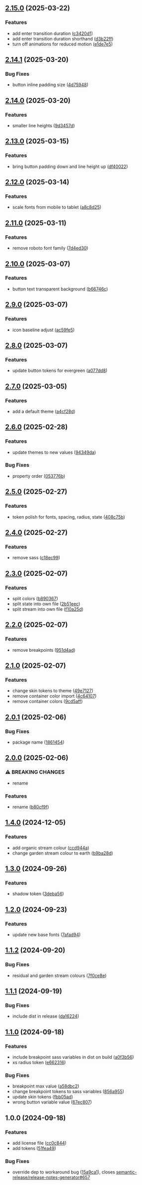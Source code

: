 ## [2.15.0](https://github.com/wrap-org/tokens/compare/v2.14.1...v2.15.0) (2025-03-22)

### Features

* add enter transition duration ([c3420d1](https://github.com/wrap-org/tokens/commit/c3420d1a4007e74dfd38f8c48b0fe7dc27e96c4e))
* add enter transition duration shorthand ([d3b22ff](https://github.com/wrap-org/tokens/commit/d3b22ffcb87c7043156f1f7bbe52a8d55d3620cf))
* turn off animations for reduced motion ([e1de7e5](https://github.com/wrap-org/tokens/commit/e1de7e585375442b7cba69386ae75881768d702c))

## [2.14.1](https://github.com/wrap-org/tokens/compare/v2.14.0...v2.14.1) (2025-03-20)

### Bug Fixes

* button inline padding size ([4d75948](https://github.com/wrap-org/tokens/commit/4d75948aeaee56092a16fdc24f526fbd62a0affc))

## [2.14.0](https://github.com/wrap-org/tokens/compare/v2.13.0...v2.14.0) (2025-03-20)

### Features

* smaller line heights ([9d3457d](https://github.com/wrap-org/tokens/commit/9d3457d692965e5cbfe0ba41b5d492135b2f3361))

## [2.13.0](https://github.com/wrap-org/tokens/compare/v2.12.0...v2.13.0) (2025-03-15)

### Features

* bring button padding down and line height up ([df40022](https://github.com/wrap-org/tokens/commit/df40022c36a80de79c22e5ee595dd65334d503f3))

## [2.12.0](https://github.com/wrap-org/tokens/compare/v2.11.0...v2.12.0) (2025-03-14)

### Features

* scale fonts from mobile to tablet ([a8c8d25](https://github.com/wrap-org/tokens/commit/a8c8d25902b90efb5a1e67d282bcf63c805915d0))

## [2.11.0](https://github.com/wrap-org/tokens/compare/v2.10.0...v2.11.0) (2025-03-11)

### Features

* remove roboto font family ([7d4ed30](https://github.com/wrap-org/tokens/commit/7d4ed304298aecb2a2712460250fd58c7456024a))

## [2.10.0](https://github.com/wrap-org/tokens/compare/v2.9.0...v2.10.0) (2025-03-07)

### Features

* button text transparent background ([b66746c](https://github.com/wrap-org/tokens/commit/b66746c0f3d0c5c64d295cc79ce67b8222a67e54))

## [2.9.0](https://github.com/wrap-org/tokens/compare/v2.8.0...v2.9.0) (2025-03-07)

### Features

* icon baseline adjust ([ac59fe5](https://github.com/wrap-org/tokens/commit/ac59fe5a641599c0e549e5fd347ae9dcf7d639e9))

## [2.8.0](https://github.com/wrap-org/tokens/compare/v2.7.0...v2.8.0) (2025-03-07)

### Features

* update button tokens for evergreen ([a077dd8](https://github.com/wrap-org/tokens/commit/a077dd8702e726ad93809068050c447927cb1980))

## [2.7.0](https://github.com/wrap-org/tokens/compare/v2.6.0...v2.7.0) (2025-03-05)

### Features

* add a default theme ([a4cf28d](https://github.com/wrap-org/tokens/commit/a4cf28df5cb5d2b3ac43560de3243860cb8b3e64))

## [2.6.0](https://github.com/wrap-org/tokens/compare/v2.5.0...v2.6.0) (2025-02-28)

### Features

* update themes to new values ([94349da](https://github.com/wrap-org/tokens/commit/94349da7e7a0614f0787b09be3027f7ddec3ab02))

### Bug Fixes

* property order ([053776b](https://github.com/wrap-org/tokens/commit/053776bd5ee622595cbeaecdc1d1d1c50973804a))

## [2.5.0](https://github.com/wrap-org/tokens/compare/v2.4.0...v2.5.0) (2025-02-27)

### Features

* token polish for fonts, spacing, radius, state ([408c75b](https://github.com/wrap-org/tokens/commit/408c75b3094224051aad4051208b2f2b43240421))

## [2.4.0](https://github.com/wrap-org/tokens/compare/v2.3.0...v2.4.0) (2025-02-27)

### Features

* remove sass ([c18ec99](https://github.com/wrap-org/tokens/commit/c18ec990054de43fd8ba7685ba89fdc21b0a1b75))

## [2.3.0](https://github.com/wrap-org/tokens/compare/v2.2.0...v2.3.0) (2025-02-07)

### Features

* split colors ([b890367](https://github.com/wrap-org/tokens/commit/b890367157f8dece8b68bbfa927e148faaf4771a))
* split state into own file ([2b51eec](https://github.com/wrap-org/tokens/commit/2b51eec79c9a453a72635375b15fa6a590cb7ab2))
* split stream into own file ([f10a25d](https://github.com/wrap-org/tokens/commit/f10a25dbef251a0458091b848f3b69895929eb05))

## [2.2.0](https://github.com/wrap-org/tokens/compare/v2.1.0...v2.2.0) (2025-02-07)

### Features

* remove breakpoints ([951d4ad](https://github.com/wrap-org/tokens/commit/951d4ad177143e6c99c625b2feb960ef90b7b295))

## [2.1.0](https://github.com/wrap-org/tokens/compare/v2.0.1...v2.1.0) (2025-02-07)

### Features

* change skin tokens to theme ([49e7127](https://github.com/wrap-org/tokens/commit/49e7127e83fd5461f748096f0918a893be64db10))
* remove container color import ([4c64107](https://github.com/wrap-org/tokens/commit/4c6410777acea0e1c5d8cfbf1b2cebddb5e2fd03))
* remove container colors ([9cd5aff](https://github.com/wrap-org/tokens/commit/9cd5affdf4bcfb9db8e7a7b915884ab1debf65bc))

## [2.0.1](https://github.com/wrap-org/tokens/compare/v2.0.0...v2.0.1) (2025-02-06)

### Bug Fixes

* package name ([1861454](https://github.com/wrap-org/tokens/commit/1861454402c12204569bf2676d34230d1f9dedf2))

## [2.0.0](https://github.com/wrap-org/tokens/compare/v1.4.0...v2.0.0) (2025-02-06)

### ⚠ BREAKING CHANGES

* rename

### Features

* rename ([b80cf9f](https://github.com/wrap-org/tokens/commit/b80cf9fa96c7ee052cecef02b2f5e0f65744a767))

## [1.4.0](https://github.com/wrap-org/tokens/compare/v1.3.0...v1.4.0) (2024-12-05)

### Features

* add organic stream colour ([ccd944a](https://github.com/wrap-org/tokens/commit/ccd944a52db7a7d10e8be492e47f3044b231e803))
* change garden stream colour to earth ([b9ba28d](https://github.com/wrap-org/tokens/commit/b9ba28ddf0aaab2daf73195391e6f6cb8378e792))

## [1.3.0](https://github.com/wrap-org/tokens/compare/v1.2.0...v1.3.0) (2024-09-26)

### Features

* shadow token ([3deba56](https://github.com/wrap-org/tokens/commit/3deba5626e7b1fdc9e4a7a84bc86a43619f65873))

## [1.2.0](https://github.com/wrap-org/tokens/compare/v1.1.2...v1.2.0) (2024-09-23)

### Features

* update new base fonts ([7afad94](https://github.com/wrap-org/tokens/commit/7afad94030878161dd7dc55560f0b924a1043f2d))

## [1.1.2](https://github.com/wrap-org/tokens/compare/v1.1.1...v1.1.2) (2024-09-20)

### Bug Fixes

* residual and garden stream colours ([7f0ce8e](https://github.com/wrap-org/tokens/commit/7f0ce8e03f66e522f6dec7b6c34acf346b850069))

## [1.1.1](https://github.com/wrap-org/tokens/compare/v1.1.0...v1.1.1) (2024-09-19)

### Bug Fixes

* include dist in release ([da16224](https://github.com/wrap-org/tokens/commit/da16224653d1c877d2adf3a8df9806fc6a2fb502))

## [1.1.0](https://github.com/wrap-org/tokens/compare/v1.0.0...v1.1.0) (2024-09-18)

### Features

* include breakpoint sass variables in dist on build ([a0f3b56](https://github.com/wrap-org/tokens/commit/a0f3b566b5584b93a535bb187b09315beca71ff5))
* xs radius token ([e662316](https://github.com/wrap-org/tokens/commit/e66231659317d467bef465a434d42497878d23d4))

### Bug Fixes

* breakpoint max value ([a58dbc2](https://github.com/wrap-org/tokens/commit/a58dbc264385e0ea14c6204f99a2e00e979fba4d))
* change breakpoint tokens to sass variables ([856a955](https://github.com/wrap-org/tokens/commit/856a955fa83e16233c41fd3a53ebab7c889adff6))
* update skin tokens ([fbb05ad](https://github.com/wrap-org/tokens/commit/fbb05ad9ff6a55040e02b5fa5475882167e615aa))
* wrong button variable value ([67ec807](https://github.com/wrap-org/tokens/commit/67ec8073ead850570e1b707c2eddaf323cfaff1a))

## 1.0.0 (2024-09-18)

### Features

* add license file ([cc0c844](https://github.com/wrap-org/tokens/commit/cc0c844dc6d4fee6d14d55fa40578d3826bde594))
* add tokens ([51fea49](https://github.com/wrap-org/tokens/commit/51fea49c748858bac860bebac16acae6aa2e2c8a))

### Bug Fixes

* override dep to workaround bug ([15a9ca1](https://github.com/wrap-org/tokens/commit/15a9ca1663dd985503d42bd6b192762f126cdc67)), closes [semantic-release/release-notes-generator#657](https://github.com/semantic-release/release-notes-generator/issues/657)
